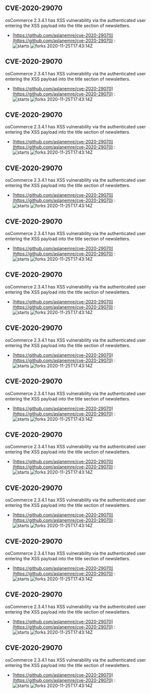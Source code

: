 ## CVE-2020-29070
 osCommerce 2.3.4.1 has XSS vulnerability via the authenticated user entering the XSS payload into the title section of newsletters.

- [https://github.com/aslanemre/cve-2020-29070](https://github.com/aslanemre/cve-2020-29070) :  
![starts](https://img.shields.io/github/stars/aslanemre/cve-2020-29070.svg) 
![forks](https://img.shields.io/github/forks/aslanemre/cve-2020-29070.svg) 
2020-11-25T17:43:14Z

## CVE-2020-29070
 osCommerce 2.3.4.1 has XSS vulnerability via the authenticated user entering the XSS payload into the title section of newsletters.

- [https://github.com/aslanemre/cve-2020-29070](https://github.com/aslanemre/cve-2020-29070) :  
![starts](https://img.shields.io/github/stars/aslanemre/cve-2020-29070.svg) 
![forks](https://img.shields.io/github/forks/aslanemre/cve-2020-29070.svg) 
2020-11-25T17:43:14Z

## CVE-2020-29070
 osCommerce 2.3.4.1 has XSS vulnerability via the authenticated user entering the XSS payload into the title section of newsletters.

- [https://github.com/aslanemre/cve-2020-29070](https://github.com/aslanemre/cve-2020-29070) :  
![starts](https://img.shields.io/github/stars/aslanemre/cve-2020-29070.svg) 
![forks](https://img.shields.io/github/forks/aslanemre/cve-2020-29070.svg) 
2020-11-25T17:43:14Z

## CVE-2020-29070
 osCommerce 2.3.4.1 has XSS vulnerability via the authenticated user entering the XSS payload into the title section of newsletters.

- [https://github.com/aslanemre/cve-2020-29070](https://github.com/aslanemre/cve-2020-29070) :  
![starts](https://img.shields.io/github/stars/aslanemre/cve-2020-29070.svg) 
![forks](https://img.shields.io/github/forks/aslanemre/cve-2020-29070.svg) 
2020-11-25T17:43:14Z

## CVE-2020-29070
 osCommerce 2.3.4.1 has XSS vulnerability via the authenticated user entering the XSS payload into the title section of newsletters.

- [https://github.com/aslanemre/cve-2020-29070](https://github.com/aslanemre/cve-2020-29070) :  
![starts](https://img.shields.io/github/stars/aslanemre/cve-2020-29070.svg) 
![forks](https://img.shields.io/github/forks/aslanemre/cve-2020-29070.svg) 
2020-11-25T17:43:14Z

## CVE-2020-29070
 osCommerce 2.3.4.1 has XSS vulnerability via the authenticated user entering the XSS payload into the title section of newsletters.

- [https://github.com/aslanemre/cve-2020-29070](https://github.com/aslanemre/cve-2020-29070) :  
![starts](https://img.shields.io/github/stars/aslanemre/cve-2020-29070.svg) 
![forks](https://img.shields.io/github/forks/aslanemre/cve-2020-29070.svg) 
2020-11-25T17:43:14Z

## CVE-2020-29070
 osCommerce 2.3.4.1 has XSS vulnerability via the authenticated user entering the XSS payload into the title section of newsletters.

- [https://github.com/aslanemre/cve-2020-29070](https://github.com/aslanemre/cve-2020-29070) :  
![starts](https://img.shields.io/github/stars/aslanemre/cve-2020-29070.svg) 
![forks](https://img.shields.io/github/forks/aslanemre/cve-2020-29070.svg) 
2020-11-25T17:43:14Z

## CVE-2020-29070
 osCommerce 2.3.4.1 has XSS vulnerability via the authenticated user entering the XSS payload into the title section of newsletters.

- [https://github.com/aslanemre/cve-2020-29070](https://github.com/aslanemre/cve-2020-29070) :  
![starts](https://img.shields.io/github/stars/aslanemre/cve-2020-29070.svg) 
![forks](https://img.shields.io/github/forks/aslanemre/cve-2020-29070.svg) 
2020-11-25T17:43:14Z

## CVE-2020-29070
 osCommerce 2.3.4.1 has XSS vulnerability via the authenticated user entering the XSS payload into the title section of newsletters.

- [https://github.com/aslanemre/cve-2020-29070](https://github.com/aslanemre/cve-2020-29070) :  
![starts](https://img.shields.io/github/stars/aslanemre/cve-2020-29070.svg) 
![forks](https://img.shields.io/github/forks/aslanemre/cve-2020-29070.svg) 
2020-11-25T17:43:14Z

## CVE-2020-29070
 osCommerce 2.3.4.1 has XSS vulnerability via the authenticated user entering the XSS payload into the title section of newsletters.

- [https://github.com/aslanemre/cve-2020-29070](https://github.com/aslanemre/cve-2020-29070) :  
![starts](https://img.shields.io/github/stars/aslanemre/cve-2020-29070.svg) 
![forks](https://img.shields.io/github/forks/aslanemre/cve-2020-29070.svg) 
2020-11-25T17:43:14Z

## CVE-2020-29070
 osCommerce 2.3.4.1 has XSS vulnerability via the authenticated user entering the XSS payload into the title section of newsletters.

- [https://github.com/aslanemre/cve-2020-29070](https://github.com/aslanemre/cve-2020-29070) :  
![starts](https://img.shields.io/github/stars/aslanemre/cve-2020-29070.svg) 
![forks](https://img.shields.io/github/forks/aslanemre/cve-2020-29070.svg) 
2020-11-25T17:43:14Z

## CVE-2020-29070
 osCommerce 2.3.4.1 has XSS vulnerability via the authenticated user entering the XSS payload into the title section of newsletters.

- [https://github.com/aslanemre/cve-2020-29070](https://github.com/aslanemre/cve-2020-29070) :  
![starts](https://img.shields.io/github/stars/aslanemre/cve-2020-29070.svg) 
![forks](https://img.shields.io/github/forks/aslanemre/cve-2020-29070.svg) 
2020-11-25T17:43:14Z

## CVE-2020-29070
 osCommerce 2.3.4.1 has XSS vulnerability via the authenticated user entering the XSS payload into the title section of newsletters.

- [https://github.com/aslanemre/cve-2020-29070](https://github.com/aslanemre/cve-2020-29070) :  
![starts](https://img.shields.io/github/stars/aslanemre/cve-2020-29070.svg) 
![forks](https://img.shields.io/github/forks/aslanemre/cve-2020-29070.svg) 
2020-11-25T17:43:14Z

